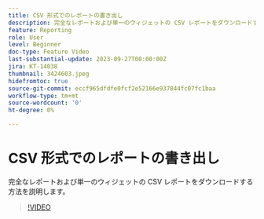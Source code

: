 ```yaml
---
title: CSV 形式でのレポートの書き出し
description: 完全なレポートおよび単一のウィジェットの CSV レポートをダウンロードする方法を説明します。
feature: Reporting
role: User
level: Beginner
doc-type: Feature Video
last-substantial-update: 2023-09-27T00:00:00Z
jira: KT-14038
thumbnail: 3424603.jpeg
hidefromtoc: true
source-git-commit: eccf965dfdfe0fcf2e52166e937844fc07fc1baa
workflow-type: tm+mt
source-wordcount: '0'
ht-degree: 0%

---
```



# CSV 形式でのレポートの書き出し

完全なレポートおよび単一のウィジェットの CSV レポートをダウンロードする方法を説明します。

>[!VIDEO](https://video.tv.adobe.com/v/3424603/?learn=on)
